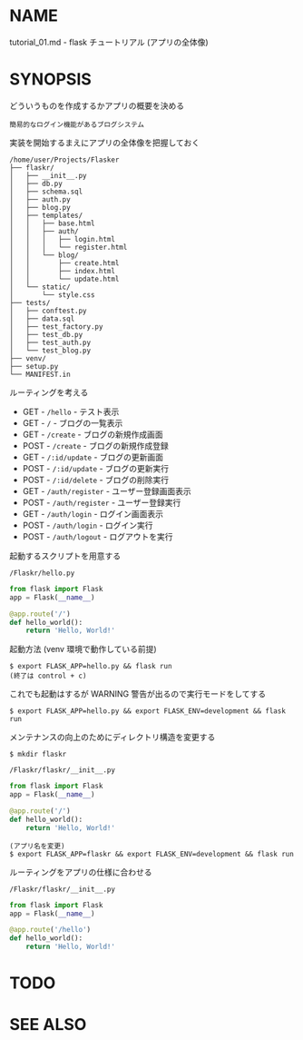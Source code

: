# NAME

tutorial_01.md - flask チュートリアル (アプリの全体像)

# SYNOPSIS

どういうものを作成するかアプリの概要を決める

`簡易的なログイン機能があるブログシステム`

実装を開始するまえにアプリの全体像を把握しておく

```
/home/user/Projects/Flasker
├── flaskr/
│   ├── __init__.py
│   ├── db.py
│   ├── schema.sql
│   ├── auth.py
│   ├── blog.py
│   ├── templates/
│   │   ├── base.html
│   │   ├── auth/
│   │   │   ├── login.html
│   │   │   └── register.html
│   │   └── blog/
│   │       ├── create.html
│   │       ├── index.html
│   │       └── update.html
│   └── static/
│       └── style.css
├── tests/
│   ├── conftest.py
│   ├── data.sql
│   ├── test_factory.py
│   ├── test_db.py
│   ├── test_auth.py
│   └── test_blog.py
├── venv/
├── setup.py
└── MANIFEST.in
```

ルーティングを考える

- GET - `/hello` -  テスト表示
- GET - `/` -  ブログの一覧表示
- GET - `/create` -  ブログの新規作成画面
- POST - `/create` -  ブログの新規作成登録
- GET - `/:id/update` -  ブログの更新画面
- POST - `/:id/update` -  ブログの更新実行
- POST - `/:id/delete` -  ブログの削除実行
- GET - `/auth/register` -  ユーザー登録画面表示
- POST - `/auth/register` -  ユーザー登録実行
- GET - `/auth/login` -  ログイン画面表示
- POST - `/auth/login` -  ログイン実行
- POST - `/auth/logout` -  ログアウトを実行

起動するスクリプトを用意する

`/Flaskr/hello.py`

```python
from flask import Flask
app = Flask(__name__)

@app.route('/')
def hello_world():
    return 'Hello, World!'
```

起動方法 (venv 環境で動作している前提)

```
$ export FLASK_APP=hello.py && flask run
(終了は control + c)
```

これでも起動はするが WARNING 警告が出るので実行モードをしてする

```
$ export FLASK_APP=hello.py && export FLASK_ENV=development && flask run
```

メンテナンスの向上のためにディレクトリ構造を変更する

```
$ mkdir flaskr
```

`/Flaskr/flaskr/__init__.py`

```python
from flask import Flask
app = Flask(__name__)

@app.route('/')
def hello_world():
    return 'Hello, World!'
```

```
(アプリ名を変更)
$ export FLASK_APP=flaskr && export FLASK_ENV=development && flask run
```

ルーティングをアプリの仕様に合わせる

`/Flaskr/flaskr/__init__.py`

```python
from flask import Flask
app = Flask(__name__)

@app.route('/hello')
def hello_world():
    return 'Hello, World!'
```

# TODO

# SEE ALSO
